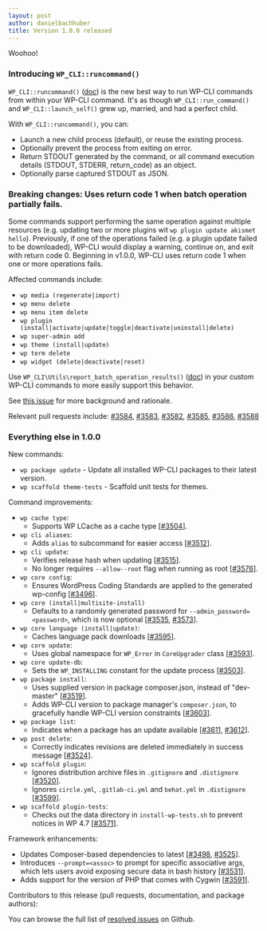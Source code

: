 ```yaml
---
layout: post
author: danielbachhuber
title: Version 1.0.0 released
---
```


Woohoo!



### Introducing `WP_CLI::runcommand()`

`WP_CLI::runcommand()` ([doc](/docs/internal-api/wp-cli-runcommand/)) is the new best way to run WP-CLI commands from within your WP-CLI command. It's as though `WP_CLI::run_command()` and `WP_CLI::launch_self()` grew up, married, and had a perfect child.

With `WP_CLI::runcommand()`, you can:

* Launch a new child process (default), or reuse the existing process.
* Optionally prevent the process from exiting on error.
* Return STDOUT generated by the command, or all command execution details (STDOUT, STDERR, return_code) as an object.
* Optionally parse captured STDOUT as JSON.

### Breaking changes: Uses return code 1 when batch operation partially fails.

Some commands support performing the same operation against multiple resources (e.g. updating two or more plugins wit `wp plugin update akismet hello`). Previously, if one of the operations failed (e.g. a plugin update failed to be downloaded), WP-CLI would display a warning, continue on, and exit with return code 0. Beginning in v1.0.0, WP-CLI uses return code 1 when one or more operations fails.

Affected commands include:

* `wp media (regenerate|import)`
* `wp menu delete`
* `wp menu item delete`
* `wp plugin (install|activate|update|toggle|deactivate|uninstall|delete)`
* `wp super-admin add`
* `wp theme (install|update)`
* `wp term delete`
* `wp widget (delete|deactivate|reset)`

Use `WP_CLI\Utils\report_batch_operation_results()` ([doc](/docs/internal-api/wp-cli-utils-report-batch-operation-results/)) in your custom WP-CLI commands to more easily support this behavior.

See [this issue](https://github.com/wp-cli/wp-cli/issues/3577) for more background and rationale.

Relevant pull requests include: [#3584](https://github.com/wp-cli/wp-cli/pull/3584), [#3583](https://github.com/wp-cli/wp-cli/pull/3583), [#3582](https://github.com/wp-cli/wp-cli/pull/3582), [#3585](https://github.com/wp-cli/wp-cli/pull/3585), [#3586](https://github.com/wp-cli/wp-cli/pull/3586), [#3588](https://github.com/wp-cli/wp-cli/pull/3588)

### Everything else in 1.0.0

New commands:

* `wp package update` - Update all installed WP-CLI packages to their latest version.
* `wp scaffold theme-tests` - Scaffold unit tests for themes.

Command improvements:

* `wp cache type`:
   * Supports WP LCache as a cache type [[#3504](https://github.com/wp-cli/wp-cli/pull/3504)].
* `wp cli aliases`:
   * Adds `alias` to subcommand for easier access [[#3512](https://github.com/wp-cli/wp-cli/pull/3512)].
* `wp cli update`:
   * Verifies release hash when updating [[#3515](https://github.com/wp-cli/wp-cli/pull/3515)].
   * No longer requires `--allow--root` flag when running as root [[#3576](https://github.com/wp-cli/wp-cli/pull/3576)].
* `wp core config`:
   * Ensures WordPress Coding Standards are applied to the generated wp-config [[#3496](https://github.com/wp-cli/wp-cli/pull/3496)].
* `wp core (install|multisite-install)`
   * Defaults to a randomly generated password for `--admin_password=<password>`, which is now optional [[#3535](https://github.com/wp-cli/wp-cli/pull/3535), [#3573](https://github.com/wp-cli/wp-cli/pull/3573)].
* `wp core language (install|update)`:
   * Caches language pack downloads [[#3595](https://github.com/wp-cli/wp-cli/pull/3595)].
* `wp core update`:
   * Uses global namespace for `WP_Error` in `CoreUpgrader` class [[#3593](https://github.com/wp-cli/wp-cli/pull/3593)].
* `wp core update-db`:
   * Sets the `WP_INSTALLING` constant for the update process [[#3503](https://github.com/wp-cli/wp-cli/pull/3503)].
* `wp package install`:
   * Uses supplied version in package composer.json, instead of "dev-master" [[#3519](https://github.com/wp-cli/wp-cli/pull/3519)].
   * Adds WP-CLI version to package manager's `composer.json`, to gracefully handle WP-CLI version constraints [[#3603](https://github.com/wp-cli/wp-cli/pull/3603)].
* `wp package list`:
   * Indicates when a package has an update available [[#3611](https://github.com/wp-cli/wp-cli/pull/3611), [#3612](https://github.com/wp-cli/wp-cli/pull/3612)].
* `wp post delete`:
   * Correctly indicates revisions are deleted immediately in success message [[#3524](https://github.com/wp-cli/wp-cli/pull/3524)].
* `wp scaffold plugin`:
   * Ignores distribution archive files in `.gitignore` and `.distignore` [[#3520](https://github.com/wp-cli/wp-cli/pull/3520)].
   * Ignores `circle.yml`, `.gitlab-ci.yml` and `behat.yml` in `.distignore` [[#3599](https://github.com/wp-cli/wp-cli/pull/3599)].
* `wp scaffold plugin-tests`:
   * Checks out the data directory in `install-wp-tests.sh` to prevent notices in WP 4.7 [[#3571](https://github.com/wp-cli/wp-cli/pull/3571)].

Framework enhancements:

* Updates Composer-based dependencies to latest [[#3498](https://github.com/wp-cli/wp-cli/pull/3498), [#3525](https://github.com/wp-cli/wp-cli/pull/3525)].
* Introduces `--prompt=<assoc>` to prompt for specific associative args, which lets users avoid exposing secure data in bash history [[#3531](https://github.com/wp-cli/wp-cli/pull/3531)].
* Adds support for the version of PHP that comes with Cygwin [[#3591](https://github.com/wp-cli/wp-cli/pull/3591)].

Contributors to this release (pull requests, documentation, and package authors):

You can browse the full list of [resolved issues](https://github.com/wp-cli/wp-cli/issues?q=milestone%3A1.0.0+is%3Aclosed) on Github.
